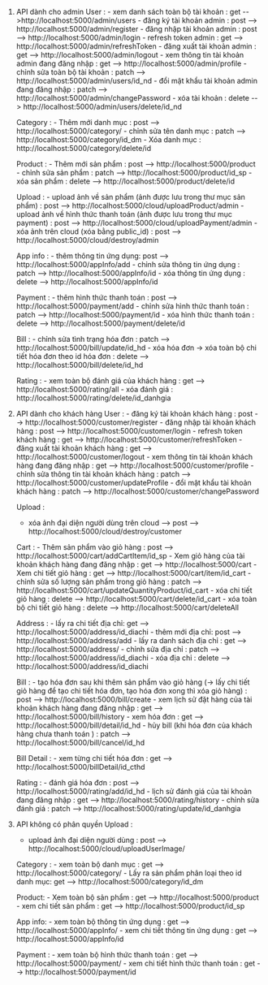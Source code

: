 1. API dành cho admin
   User : - xem danh sách toàn bộ tài khoản : get -->http://localhost:5000/admin/users - đăng ký tài khoản admin : post --> http://localhost:5000/admin/register - đăng nhập tài khoản admin : post --> http://localhost:5000/admin/login - refresh token admin : get --> http://localhost:5000/admin/refreshToken - đăng xuất tài khoản admin : get --> http://localhost:5000/admin/logout - xem thông tin tài khoản admin đang đăng nhập : get --> http://localhost:5000/admin/profile - chỉnh sửa toàn bộ tài khoản : patch --> http://localhost:5000/admin/users/id_nd - đổi mật khẩu tài khoản admin đang đăng nhập : patch --> http://localhost:5000/admin/changePassword - xóa tài khoản : delete --> http://localhost:5000/admin/users/delete/id_nd

   Category : - Thêm mới danh mục : post --> http://localhost:5000/category/ - chỉnh sửa tên danh mục : patch --> http://localhost:5000/category/id_dm - Xóa danh mục : http://localhost:5000/category/delete/id

   Product : - Thêm mới sản phẩm : post --> http://localhost:5000/product - chỉnh sửa sản phẩm : patch --> http://localhost:5000/product/id_sp - xóa sản phẩm : delete --> http://localhost:5000/product/delete/id

   Upload : - upload ảnh về sản phẩm (ảnh được lưu trong thư mục sản phẩm) : post --> http://localhost:5000/cloud/uploadProduct/admin - upload ảnh về hình thức thanh toán (ảnh được lưu trong thư mục payment) : post --> http://localhost:5000/cloud/uploadPayment/admin - xóa ảnh trên cloud (xóa bằng public_id) : post --> http://localhost:5000/cloud/destroy/admin

   App info : - thêm thông tin ứng dụng: post --> http://localhost:5000/appInfo/add - chỉnh sửa thông tin ứng dụng : patch --> http://localhost:5000/appInfo/id - xóa thông tin ứng dụng : delete --> http://localhost:5000/appInfo/id

   Payment : - thêm hình thức thanh toán : post --> http://localhost:5000/payment/add - chỉnh sửa hình thức thanh toán : patch --> http://localhost:5000/payment/id - xóa hình thức thanh toán : delete --> http://localhost:5000/payment/delete/id

   Bill : - chỉnh sửa tình trạng hóa đơn : patch --> http://localhost:5000/bill/update/id_hd - xóa hóa đơn -> xóa toàn bộ chi tiết hóa đơn theo id hóa đơn : delete --> http://localhost:5000/bill/delete/id_hd

   Rating : - xem toàn bộ đánh giá của khách hàng : get --> http://localhost:5000/rating/all - xóa đánh giá : http://localhost:5000/rating/delete/id_danhgia

2. API dành cho khách hàng
   User : - đăng ký tài khoản khách hàng : post --> http://localhost:5000/customer/register - đăng nhập tài khoản khách hàng : post --> http://localhost:5000/customer/login - refresh token khách hàng : get --> http://localhost:5000/customer/refreshToken - đăng xuất tài khoản khách hàng : get --> http://localhost:5000/customer/logout - xem thông tin tài khoản khách hàng đang đăng nhập : get --> http://localhost:5000/customer/profile - chỉnh sửa thông tin tài khoản khách hàng : patch --> http://localhost:5000/customer/updateProfile - đổi mật khẩu tài khoản khách hàng : patch --> http://localhost:5000/customer/changePassword

   Upload :

   - xóa ảnh đại diện người dùng trên cloud --> post --> http://localhost:5000/cloud/destroy/customer

   Cart : - Thêm sản phẩm vào giỏ hàng : post --> http://localhost:5000/cart/addCartItem/id_sp - Xem giỏ hàng của tài khoản khách hàng đang đăng nhập : get --> http://localhost:5000/cart - Xem chi tiết giỏ hàng : get --> http://localhost:5000/cart/item/id_cart - chỉnh sửa số lượng sản phẩm trong giỏ hàng : patch --> http://localhost:5000/cart/updateQuantityProduct/id_cart - xóa chi tiết giỏ hàng : delete --> http://localhost:5000/cart/delete/id_cart - xóa toàn bộ chi tiết giỏ hàng : delete --> http://localhost:5000/cart/deleteAll

   Address : - lấy ra chi tiết địa chỉ: get --> http://localhost:5000/address/id_diachi - thêm mới địa chỉ: post --> http://localhost:5000/address/add - lấy ra danh sách địa chỉ : get --> http://localhost:5000/address/ - chỉnh sửa địa chỉ : patch --> http://localhost:5000/address/id_diachi - xóa địa chỉ : delete --> http://localhost:5000/address/id_diachi

   Bill : - tạo hóa đơn sau khi thêm sản phẩm vào giỏ hàng (-> lấy chi tiết giỏ hàng để tạo chi tiết hóa đơn, tạo hóa đơn xong thì xóa giỏ hàng) : post --> http://localhost:5000/bill/create - xem lịch sử đặt hàng của tài khoản khách hàng đang đăng nhập : get --> http://localhost:5000/bill/history - xem hóa đơn : get --> http://localhost:5000/bill/detail/id_hd - hủy bill (khi hóa đơn của khách hàng chưa thanh toán ) : patch --> http://localhost:5000/bill/cancel/id_hd

   Bill Detail : - xem từng chi tiết hóa đơn : get --> http://localhost:5000/billDetail/id_cthd

   Rating : - đánh giá hóa đơn : post --> http://localhost:5000/rating/add/id_hd - lịch sử đánh giá của tài khoản đang đăng nhập : get --> http://localhost:5000/rating/history - chỉnh sửa đánh giá : patch --> http://localhost:5000/rating/update/id_danhgia

3. API không có phân quyền
   Upload :

   - upload ảnh đại diện người dùng : post --> http://localhost:5000/cloud/uploadUserImage/

   Category : - xem toàn bộ danh mục : get --> http://localhost:5000/category/ - Lấy ra sản phẩm phân loại theo id danh mục: get --> http://localhost:5000/category/id_dm

   Product: - Xem toàn bộ sản phẩm : get --> http://localhost:5000/product - xem chi tiết sản phẩm : get --> http://localhost:5000/product/id_sp

   App info: - xem toàn bộ thông tin ứng dụng : get --> http://localhost:5000/appInfo/ - xem chi tiết thông tin ứng dụng : get --> http://localhost:5000/appInfo/id

   Payment : - xem toàn bộ hình thức thanh toán : get --> http://localhost:5000/payment/ - xem chi tiết hình thức thanh toán : get --> http://localhost:5000/payment/id
